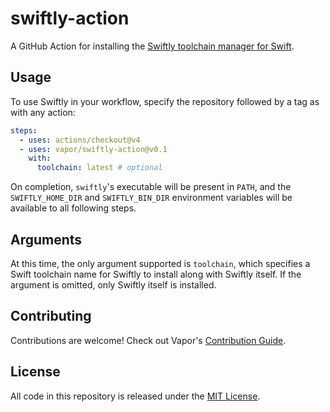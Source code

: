 # swiftly-action

A GitHub Action for installing the [Swiftly toolchain manager for Swift](https://swift-server.github.io/swiftly/).

## Usage

To use Swiftly in your workflow, specify the repository followed by a tag as with any action:

```yaml
steps:
  - uses: actions/checkout@v4
  - uses: vapor/swiftly-action@v0.1
    with:
      toolchain: latest # optional
```

On completion, `swiftly`'s executable will be present in `PATH`, and the `SWIFTLY_HOME_DIR` and `SWIFTLY_BIN_DIR` environment variables will be available to all following steps.

## Arguments

At this time, the only argument supported is `toolchain`, which specifies a Swift toolchain name for Swiftly to install along with Swiftly itself. If the argument is omitted, only Swiftly itself is installed.

## Contributing

Contributions are welcome! Check out Vapor's [Contribution Guide](https://github.com/vapor/.github/blob/main/CONTRIBUTING.md).

## License

All code in this repository is released under the [MIT License](https://github.com/vapor/swiftly-action/blob/main/LICENSE).
